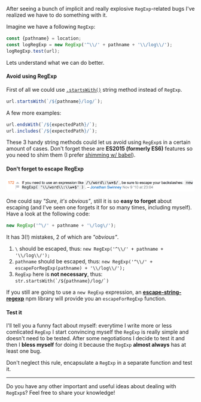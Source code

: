 After seeing a bunch of implicit and really explosive `RegExp`-related bugs I've realized we have to do something with it.

Imagine we have a following `RegExp`:

```js
const {pathname} = location;
const logRegExp = new RegExp('^\\/' + pathname + '\\/log\\/');
logRegExp.test(url);
```

Lets understand what we can do better.

#### Avoid using RegExp

First of all we could use [`.startsWith()`][1] string method instead of `RegExp`.

```js
url.startsWith(`/${pathname}/log/`);
```

A few more examples:

```js
url.endsWith(`/${expectedPath}/`);
url.includes(`/${expectedPath}/`);
```

These 3 handy string methods could let us avoid using `RegExp`s in a certain amount of cases. Don't forget these are **ES2015 (formerly ES6)** features so you need to shim them (I prefer [shimming w/ babel][2]).

#### Don't forget to escape RegExp

![Escape RegExp](./escape.png)

One could say *"Sure, it's obvious"*, still it is so **easy to forget** about escaping (and I've seen one forgets it for so many times, including myself). Have a look at the following code:

```js
new RegExp('^\/' + pathname + '\/log\/');
```

It has 3(!) mistakes, 2 of which are *"obvious"*.

1. `\` should be escaped, thus: `new RegExp('^\\/' + pathname + '\\/log\\/');`
2. `pathname` should be escaped, thus: `new RegExp('^\\/' + escapeForRegExp(pathname) + '\\/log\\/');`
3. `RegExp` here is **not necessary**, thus: ``str.startsWith(`/${pathname}/log/`)``

If you still are going to use a `new RegExp` expression, an [**escape-string-regexp**][3] npm library will provide you an `escapeForRegExp` function.

#### Test it

I'll tell you a funny fact about myself: everytime I write more or less comlicated `RegExp` I start convincing myself the `RegExp` is really simple and doesn't need to be tested. After some negotiations I decide to test it and then I **bless myself** for doing it because the `RegExp` **almost always** has at least one bug.  
 
Don't neglect this rule, encapsulate a `RegExp` in a separate function and test it.

---

Do you have any other important and useful ideas about dealing with `RegExp`s? Feel free to share your knowledge!

[1]: https://developer.mozilla.org/en/docs/Web/JavaScript/Reference/Global_Objects/String/startsWith
[2]: http://babeljs.io/docs/usage/polyfill/
[3]: https://www.npmjs.com/package/escape-string-regexp
